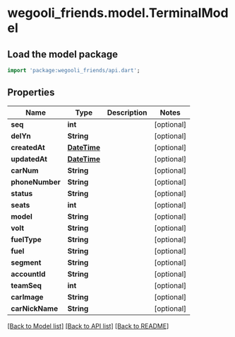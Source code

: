 # wegooli_friends.model.TerminalModel

## Load the model package

```dart
import 'package:wegooli_friends/api.dart';
```

## Properties

| Name            | Type                        | Description | Notes      |
| --------------- | --------------------------- | ----------- | ---------- |
| **seq**         | **int**                     |             | [optional] |
| **delYn**       | **String**                  |             | [optional] |
| **createdAt**   | [**DateTime**](DateTime.md) |             | [optional] |
| **updatedAt**   | [**DateTime**](DateTime.md) |             | [optional] |
| **carNum**      | **String**                  |             | [optional] |
| **phoneNumber** | **String**                  |             | [optional] |
| **status**      | **String**                  |             | [optional] |
| **seats**       | **int**                     |             | [optional] |
| **model**       | **String**                  |             | [optional] |
| **volt**        | **String**                  |             | [optional] |
| **fuelType**    | **String**                  |             | [optional] |
| **fuel**        | **String**                  |             | [optional] |
| **segment**     | **String**                  |             | [optional] |
| **accountId**   | **String**                  |             | [optional] |
| **teamSeq**     | **int**                     |             | [optional] |
| **carImage**    | **String**                  |             | [optional] |
| **carNickName** | **String**                  |             | [optional] |

[[Back to Model list]](../README.md#documentation-for-models)
[[Back to API list]](../README.md#documentation-for-api-endpoints)
[[Back to README]](../README.md)
